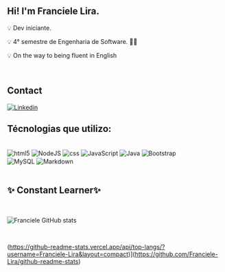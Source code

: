 ## Hi! I'm Franciele Lira. 

 💡 Dev iniciante. 

 💡 4° semestre de Engenharia de Software. 🧑‍🎓

 💡 On the way to being fluent in English

 <br>

## Contact 


[![Linkedin](https://img.shields.io/badge/LinkedIn-0077B5?style=for-the-badge&logo=linkedin&logoColor=white)](https://www.linkedin.com/in/franciele-lira/)




## Técnologias que utilizo:

<div style="display: inline_block"><br/>
  <img align="center" alt ="html5" src="https://img.shields.io/badge/HTML-239120?style=for-the-badge&logo=html5&logoColor=white" />
    <img align="center" alt ="NodeJS" src="https://img.shields.io/badge/Node.js-43853D?style=for-the-badge&logo=node.js&logoColor=white" />
  <img align="center" alt ="css" src="https://img.shields.io/badge/CSS-239120?&style=for-the-badge&logo=css3&logoColor=white" />
  <img align="center" alt ="JavaScript" src="https://img.shields.io/badge/JavaScript-F7DF1E?style=for-the-badge&logo=javascript&logoColor=black" />
  <img align="center" alt ="Java" src="https://img.shields.io/badge/Java-ED8B00?style=for-the-badge&logo=openjdk&logoColor=white" />
   <img align="center" alt ="Bootstrap" src="https://img.shields.io/badge/Bootstrap-563D7C?style=for-the-badge&logo=bootstrap&logoColor=white" />
  <br>
   <img align="center" alt ="MySQL" src="https://img.shields.io/badge/MySQL-00000F?style=for-the-badge&logo=mysql&logoColor=white" />
   <img align="center" alt ="Markdown" src="https://img.shields.io/badge/Markdown-000000?style=for-the-badge&logo=markdown&logoColor=white" />
</div>

<br>

## ✨ Constant Learner✨

<br>

![Franciele GitHub stats](https://github-readme-stats.vercel.app/api?username=Franciele-Lira&show_icons=true&theme=tokyonight)

<br>

(https://github-readme-stats.vercel.app/api/top-langs/?username=Franciele-Lira&layout=compact)](https://github.com/Franciele-Lira/github-readme-stats)



